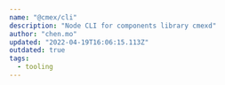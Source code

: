 ```yaml
---
name: "@cmex/cli"
description: "Node CLI for components library cmexd"
author: "chen.mo"
updated: "2022-04-19T16:06:15.113Z"
outdated: true
tags: 
  - tooling
---
```

